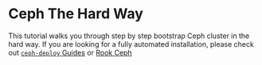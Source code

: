 Ceph The Hard Way
=================

This tutorial walks you through step by step bootstrap Ceph cluster in the hard way.
If you are looking for a fully automated installation, please check out [`ceph-deploy` Guides](https://docs.ceph.com/docs/master/start/) or [Rook Ceph](https://rook.io/docs/rook/v1.1/ceph-quickstart.html)
